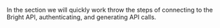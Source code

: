 In the section we will quickly work throw the steps of connecting to the Bright API, authenticating, and generating
API calls.
